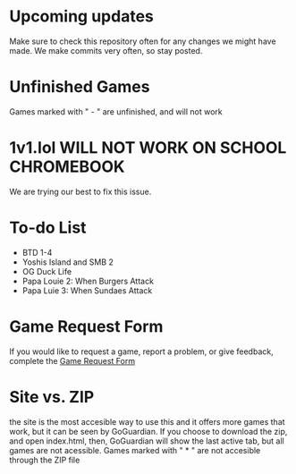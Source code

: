# Upcoming updates
Make sure to check this repository often for any changes we might have made. We make commits very often, so stay posted.

# Unfinished Games
Games marked with " - " are  unfinished, and will not work

# 1v1.lol WILL NOT WORK ON SCHOOL CHROMEBOOK
We are trying our best to fix this issue.

# To-do List
- BTD 1-4
- Yoshis Island and SMB 2
- OG Duck Life
- Papa Louie 2: When Burgers Attack
- Papa Luie 3: When Sundaes Attack
  
# Game Request Form
If you would like to request a game, report a problem, or give feedback, complete the [Game Request Form](https://forms.gle/uicJnrD2XpBhEM9Y8) 

# Site vs. ZIP
the site is the most accesible way to use this and it offers more games that work, but it can be seen by GoGuardian. If you choose to download the zip, and open index.html, then, GoGuardian will show the last active tab, but all games are not acessible. Games marked with " * " are not accesible through the ZIP file
